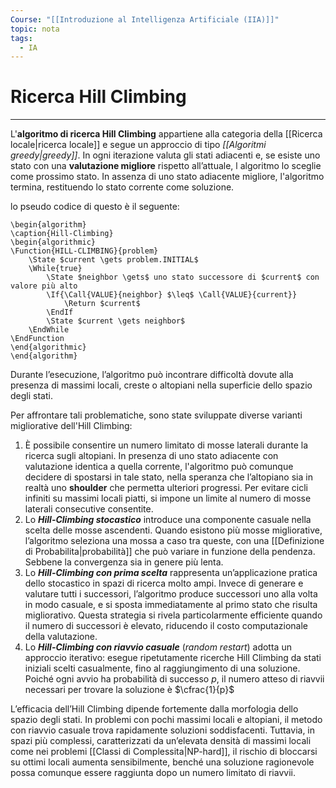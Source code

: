 ```yaml
---
Course: "[[Introduzione al Intelligenza Artificiale (IIA)]]"
topic: nota
tags:
  - IA
---
```


# Ricerca Hill Climbing
---
L'**algoritmo di ricerca Hill Climbing** appartiene alla categoria della [[Ricerca locale|ricerca locale]] e segue un approccio di tipo _[[Algoritmi greedy|greedy]]_. In ogni iterazione valuta gli stati adiacenti e, se esiste uno stato con una **valutazione migliore** rispetto all’attuale, l algoritmo lo sceglie come prossimo stato. In assenza di uno stato adiacente migliore, l'algoritmo termina, restituendo lo stato corrente come soluzione.

lo pseudo codice di questo è il seguente:
```pseudo
\begin{algorithm}
\caption{Hill-Climbing}
\begin{algorithmic}
\Function{HILL-CLIMBING}{problem}
    \State $current \gets problem.INITIAL$
    \While{true}
        \State $neighbor \gets$ uno stato successore di $current$ con valore più alto
        \If{\Call{VALUE}{neighbor} $\leq$ \Call{VALUE}{current}}
            \Return $current$
        \EndIf
        \State $current \gets neighbor$
    \EndWhile
\EndFunction
\end{algorithmic}
\end{algorithm}
```
Durante l’esecuzione, l’algoritmo può incontrare difficoltà dovute alla presenza di massimi locali, creste o altopiani nella superficie dello spazio degli stati.


Per affrontare tali problematiche, sono state sviluppate diverse varianti migliorative dell'Hill Climbing:
1. È possibile consentire un numero limitato di mosse laterali durante la ricerca sugli altopiani. In presenza di uno stato adiacente con valutazione identica a quella corrente, l'algoritmo può comunque decidere di spostarsi in tale stato, nella speranza che l’altopiano sia in realtà uno **shoulder** che permetta ulteriori progressi. Per evitare cicli infiniti su massimi locali piatti, si impone un limite al numero di mosse laterali consecutive consentite.
2. Lo **_Hill-Climbing stocastico_** introduce una componente casuale nella scelta delle mosse ascendenti. Quando esistono più mosse migliorative, l’algoritmo seleziona una mossa a caso tra queste, con una [[Definizione di Probabilita|probabilità]] che può variare in funzione della pendenza. Sebbene la convergenza sia in genere più lenta.
3. Lo **_Hill-Climbing con prima scelta_** rappresenta un’applicazione pratica dello stocastico in spazi di ricerca molto ampi. Invece di generare e valutare tutti i successori, l’algoritmo produce successori uno alla volta in modo casuale, e si sposta immediatamente al primo stato che risulta migliorativo. Questa strategia si rivela particolarmente efficiente quando il numero di successori è elevato, riducendo il costo computazionale della valutazione.
4. Lo **_Hill-Climbing con riavvio casuale_** (_random restart_) adotta un approccio iterativo: esegue ripetutamente ricerche Hill Climbing da stati iniziali scelti casualmente, fino al raggiungimento di una soluzione. Poiché ogni avvio ha probabilità di successo $p$, il numero atteso di riavvii necessari per trovare la soluzione è $\cfrac{1}{p}$

L’efficacia dell’Hill Climbing dipende fortemente dalla morfologia dello spazio degli stati. In problemi con pochi massimi locali e altopiani, il metodo con riavvio casuale trova rapidamente soluzioni soddisfacenti. Tuttavia, in spazi più complessi, caratterizzati da un’elevata densità di massimi locali come nei problemi [[Classi di Complessita|NP-hard]], il rischio di bloccarsi su ottimi locali aumenta sensibilmente, benché una soluzione ragionevole possa comunque essere raggiunta dopo un numero limitato di riavvii.

